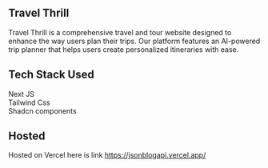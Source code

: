 ## Travel Thrill


Travel Thrill is a comprehensive travel and tour website designed to enhance the way users plan their trips. Our platform features an AI-powered trip planner that helps users create personalized itineraries with ease.
## Tech Stack Used 

Next JS    
Tailwind Css   
Shadcn components

## Hosted
Hosted on Vercel here is link
https://jsonblogapi.vercel.app/







